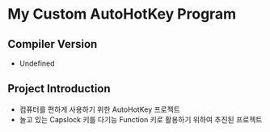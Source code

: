 # My Custom AutoHotKey Program

## Compiler Version

- Undefined

## Project Introduction

- 컴퓨터를 편하게 사용하기 위한 AutoHotKey 프로젝트
- 놀고 있는 Capslock 키를 다기능 Function 키로 활용하기 위하여 추진된 프로젝트
